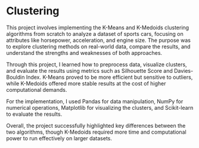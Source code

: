 # Clustering
This project involves implementing the K-Means and K-Medoids clustering algorithms from scratch to analyze a dataset of sports cars, focusing on attributes like horsepower, acceleration, and engine size. The purpose was to explore clustering methods on real-world data, compare the results, and understand the strengths and weaknesses of both approaches.

Through this project, I learned how to preprocess data, visualize clusters, and evaluate the results using metrics such as Silhouette Score and Davies-Bouldin Index. K-Means proved to be more efficient but sensitive to outliers, while K-Medoids offered more stable results at the cost of higher computational demands.

For the implementation, I used Pandas for data manipulation, NumPy for numerical operations, Matplotlib for visualizing the clusters, and Scikit-learn to evaluate the results.

Overall, the project successfully highlighted key differences between the two algorithms, though K-Medoids required more time and computational power to run effectively on larger datasets.








